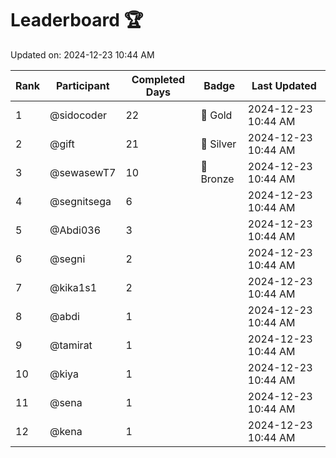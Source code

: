 # Leaderboard 🏆

Updated on: 2024-12-23 10:44 AM

| Rank | Participant       | Completed Days | Badge      | Last Updated         |
|------|-------------------|----------------|------------|----------------------|
| 1    | @sidocoder        | 22             | 🏅 Gold     | 2024-12-23 10:44 AM |
| 2    | @gift             | 21             | 🥈 Silver   | 2024-12-23 10:44 AM |
| 3    | @sewasewT7        | 10             | 🥉 Bronze   | 2024-12-23 10:44 AM |
| 4    | @segnitsega       | 6              |            | 2024-12-23 10:44 AM |
| 5    | @Abdi036          | 3              |            | 2024-12-23 10:44 AM |
| 6    | @segni            | 2              |            | 2024-12-23 10:44 AM |
| 7    | @kika1s1          | 2              |            | 2024-12-23 10:44 AM |
| 8    | @abdi             | 1              |            | 2024-12-23 10:44 AM |
| 9    | @tamirat          | 1              |            | 2024-12-23 10:44 AM |
| 10   | @kiya             | 1              |            | 2024-12-23 10:44 AM |
| 11   | @sena             | 1              |            | 2024-12-23 10:44 AM |
| 12   | @kena             | 1              |            | 2024-12-23 10:44 AM |
